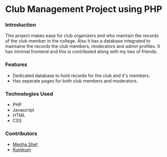 # Club Management Project using PHP

### Introduction
This project makes ease for club organizers and who maintain the records of the club member in the college.
Also it has a database integrated to maintaine the records the club members, moderators and admin profiles.
It has minimal frontend and this is contributed along with my two of friends.

### Features
- Dedicated database to hold records for the club and it's members.
- Has seperate pages for both club members and moderators.

### Technologies Used
- PHP
- Javascript
- HTML
- CSS

### Contributors
- [Megha Shet](https://github.com/)
- [Kumkum](https://github.com/)
